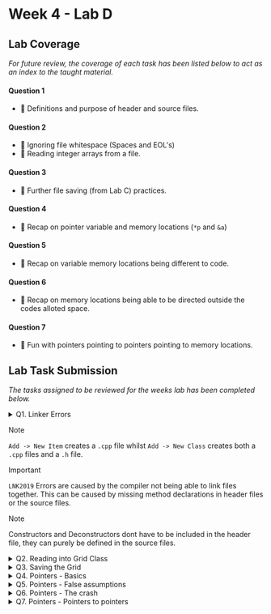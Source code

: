 # Week 4 - Lab D

## Lab Coverage
*For future review, the coverage of each task has been listed below to act as an index to the taught material.*

#### Question 1
- 🤔 Definitions and purpose of header and source files. 
#### Question 2
- 🤔 Ignoring file whitespace (Spaces and EOL's)
- 🤔 Reading integer arrays from a file.
#### Question 3
- 🤔 Further file saving (from Lab C) practices.
#### Question 4
- 🤔 Recap on pointer variable and memory locations (`*p` and `&a`)
#### Question 5
- 🤔 Recap on variable memory locations being different to code.
#### Question 6
- 🤔 Recap on memory locations being able to be directed outside the codes alloted space.
#### Question 7
- 🤔 Fun with pointers pointing to pointers pointing to memory locations.

## Lab Task Submission
*The tasks assigned to be reviewed for the weeks lab has been completed below.*

<details> <!-- Question 1 -->
  <summary> Q1. Linker Errors </summary>

## Question:
Describe what is required in the `.h` and `.cpp` files of a class so that you can define a constructor or method
## Answer:
- The header files `.h` act as blueprints for the code, containing class declarations, constants and method signatures. This allows the compiler to know the details of classes, constants and methods which are being referenced - without seeing the code behind it - allowing the compiler to know if references are being done properly.

- The source files `.cpp` contain the actual code of the classes and methods declared in the header files. They use header files to reference other source file methods and classes but they contain the code that will actually be executed.

<details>
  <summary> Example </summary>

### Main File
```c++
#include <iostream>
#include "Grid.h"
using namespace std;

int main(int argn, char* argv[])
{
	Grid grid;
	grid.LoadGrid("Grid1.txt");
	grid.SaveGrid("OutGrid.txt");

	system("pause");
}
```
### Source File
```c++
#include "Grid.h"
Grid::Grid()
{
}

Grid::~Grid()
{
}

void Grid::LoadGrid(const char filename[])
{
}

void Grid::SaveGrid(const char filename[])
{
}
```
### Header File
```c++
#pragma once

class Grid
{
public:
	Grid();
	~Grid();

	void LoadGrid(const char filename[]);
	void SaveGrid(const char filename[]);

private:
	int m_grid[9][9];
};
```

</details>

## Reflection:
- Whats the difference between `.h` files and `.hpp` files?
</details>

> [!NOTE]
> `Add -> New Item` creates a `.cpp` file whilst `Add -> New Class` creates both a `.cpp` files and a `.h` file.

> [!IMPORTANT]
> `LNK2019` Errors are caused by the compiler not being able to link files together. This can be caused by missing method declarations in header files or the source files.

> [!NOTE]
> Constructors and Deconstructors dont have to be included in the header file, they can purely be defined in the source files.

<details> <!-- Question 2 -->
  <summary> Q2. Reading into Grid Class </summary>

## Question:
Implement the `Grid::LoadGrid(const char filename[])` method in `Grid.cpp`. This method should follow the following pseudo code.

```
Create an input file stream from filename
for each y value from 0 to 8 inclusive
{
   for each x value from 0 to 8 inclusive
   {
      store next value from the input file stream into grid at x,y
   }
}
Close input file stream
```

## Solution:
```c++
const int SIZE = 9;
const bool DEBUG = false;
int grid[SIZE][SIZE];

void Grid::LoadGrid(const char filename[])
{
    ifstream fin(filename, ios::in);
    if (!fin) {
        cerr << "Error: Unable to open the input file.\n";
        return;
    }
    for (int i = 0; i < SIZE; i++) {
        for (int j = 0; j < SIZE; j++) {
            fin >> ws; // Skip whitespace characters, including spaces
            if (!(fin >> grid[i][j])) {
                cerr << "Error: Failed to read integer from file.\n";
                return;
            }
        }
    }
    fin.close();
    if (!DEBUG) return; // Debug output the grid
    for (int i = 0; i < SIZE; i++)
    {
        for (int j = 0; j < SIZE; j++)
        {
            cout << grid[i][j];
        }
        cout << endl;
    }
}
```
- Using the previous lab as reference, I implemented the file reading system. `ios::in` was selected as we would be handing text file inputs.
- I added a presence check to ensure that the file was there to be loaded and didnt cause a program crash.
- I iterated through the expected size of the 2d array, skipping the whitespace characters and inserting the value into the grid. If the grid was saved incorrectly then an error would be output.

## Test data:
**Input Name:** `Grid1.txt`

**Contents:**
```
1 2 3 4 5 6 7 8 9
2 3 4 5 6 7 8 9 1
3 4 5 6 7 8 9 1 2
4 5 6 7 8 9 1 2 3
5 6 7 8 9 1 2 3 4
6 7 8 9 1 2 3 4 5
7 8 9 1 2 3 4 5 6
8 9 1 2 3 4 5 6 7
9 1 2 3 4 5 6 7 8
```

## Output:
![README-debug1](https://github.com/TheOtherRealMesteven/Lab-Book/assets/115008465/2e4c0015-6443-4e1b-b91e-d073c184cb56)

</details>
<details> <!-- Question 3 -->
  <summary> Q3. Saving the Grid </summary>

## Question:
Implement the SaveGrid(const char filename[]) method. This method will save the values of m_grid in a similar format to that of the Grid1.txt file. Please use another name for the output file so that your Grid1.txt file is not overwritten.
## Solution:
```c++
void Grid::SaveGrid(const char filename[])
{
    ofstream fout(filename, ios::out);
    if (!fout)
    {
        cerr << "Error: Unable to open the output file.\n";
        return;
    }
    for (int i = 0; i < SIZE; i++) {
        for (int j = 0; j < SIZE; j++) {
            fout << grid[i][j] << " ";
        }
        fout << endl;
    }
    fout.close();
    cout << "Grid saved to: " << filename << endl;
}
```
- Using the previous lab as reference, I implemented the file saving system. `ios::out` was selected as we would be handing text file inputs.
- I added a presence check to ensure that the file was there to be loaded and didnt cause a program crash.
- I iterated through the expected size of the 2d array, storing the values followed by a space into the file and creating a new line for when the current grid row was finished.
- **There is a slight discrepancy with the saved file where the new file has a trailing white space on the lines, however the load program handles this.**

## Test data:
**Input Name:** `Grid1.txt`

**Contents:**
```
1 2 3 4 5 6 7 8 9
2 3 4 5 6 7 8 9 1
3 4 5 6 7 8 9 1 2
4 5 6 7 8 9 1 2 3
5 6 7 8 9 1 2 3 4
6 7 8 9 1 2 3 4 5
7 8 9 1 2 3 4 5 6
8 9 1 2 3 4 5 6 7
9 1 2 3 4 5 6 7 8
```
## Sample output:
**Input Name:** `GridOut.txt`

**Contents:**
```
1 2 3 4 5 6 7 8 9 
2 3 4 5 6 7 8 9 1 
3 4 5 6 7 8 9 1 2 
4 5 6 7 8 9 1 2 3 
5 6 7 8 9 1 2 3 4 
6 7 8 9 1 2 3 4 5 
7 8 9 1 2 3 4 5 6 
8 9 1 2 3 4 5 6 7 
9 1 2 3 4 5 6 7 8 
```
**There is a slight discrepancy with the saved file where the new file has a trailing white space on the lines, however the load program handles this.**

</details>
<details> <!-- Question 4 -->
  <summary> Q4. Pointers - Basics </summary>

## Question:
Located the following code in source.cpp file:
```c++
void functionA() {
   int a = 10;
   int b = 20;
   int *p = &a;

   cout << "a= " << a << endl;
   cout << "b= " << b << endl;

   // Add your code here

   cout << "a= " << a << endl;
   cout << "b= " << b << endl;
}
```
Add a line of code, at the position indicated by the comment, to assign the value of `100` to `a`, by using only the pointer `p`.
## Solution:
```c++
void functionA() {
	int a = 10;
	int b = 20;
	int *p = &a;

	cout << "a= " << a << endl;
	cout << "b= " << b << endl;

	// Add your code here
	*p = 100;

	cout << "a= " << a << endl;
	cout << "b= " << b << endl;
}
```
## Output:
![image](https://github.com/TheOtherRealMesteven/Lab-Book/assets/115008465/3eab6a18-da40-4169-b0a1-4e1e8d08be3c)

## Question:
Now set a breakpoint at the line
```c++
int a = 10;
```
Run the code to the breakpoint, then single-step through the code whilst looking at the variables in the Local window.

Notice how `a` and `b` are initialized with values `10` and `20`, and that pointer `p` is assigned a hexadecimal value. This value is the memory location of `a`.

Open a Memory window. Copy the value of `p` into the address field of the Memory window and confirm that you are looking at variable `a` in memory.

## Solution
![image](https://github.com/TheOtherRealMesteven/Lab-Book/assets/115008465/fd22f2a9-13b6-4fce-a4e2-8a37a50704ac)

->

![image](https://github.com/TheOtherRealMesteven/Lab-Book/assets/115008465/73e0481c-5665-4bec-9072-7c35e267d3d8)


From reviewing the changing of the values, it can be confirmed that `p` is being assigned the address field of the variable `a`. This is because `&a` is the memory location of the variable `a` and the value is being passed onto the pointer variable `p` (`*p`).

## Reflection:

</details>
<details> <!-- Question 5 -->
  <summary> Q5. Pointers - False assumptions </summary>

## Question:
Comment out the call to functionA and uncomment the call to functionB.
```c++
void functionB() {
   int a = 10;
   int b = 20;
   int c = 30;
   int *p = &b;

   cout << "a= " << a << endl;
   cout << "b= " << b << endl;
   cout << "c= " << c << endl;

   *p = 100;

   cout << "a= " << a << endl;
   cout << "b= " << b << endl;
   cout << "c= " << c << endl;
} 
```
Compile and run the program.

![image](https://github.com/TheOtherRealMesteven/Lab-Book/assets/115008465/c82922f0-2e86-4eab-8dda-26ffd5a74043)

Now we’ll attempt to do a quick "hack" and advance the pointer 4 bytes in memory from the location of variable `b` to the location of variable `c`

After line
```c++
*p = 100;
```
Add
```c++
p++;
*p = 200;
```
Compile and run the program.

![image](https://github.com/TheOtherRealMesteven/Lab-Book/assets/115008465/fc88dc28-938e-4627-9d8f-d77fa0586432)

![image](https://github.com/TheOtherRealMesteven/Lab-Book/assets/115008465/2f2fad51-9a43-4f44-ad09-864ce6c4e9c0)

Is this what you expected?

- *This is not what the quick hack should have performed if it performed correctly, however it is what was expected as we dont know the precise location of variable c in memory so the change is not necessarily going to point to variable c.*

The pointer does get advanced by 4 bytes, but the memory location is invalid. Just because we list variables a, b, and c sequentially in our programme, does not guarantee that the compiler places them contiguously in memory.

If you want to do this sort of pointer arithmetic then you need to guarantee the memory layout. Arrays are a way to achieve this. We’ll look at these later in the module.

For now, just be careful using pointer arithmetic. This time we were lucky and the C++ run time checking detected the error for us. You cannot rely on the run time finding more complex errors.

</details>
<details> <!-- Question 6 -->
  <summary> Q6. Pointers - The crash </summary>

## Question:
Comment out the call to `functionB` and uncomment the call to `functionC`.

Compile and run the program.

The program crashes, why?

![image](https://github.com/TheOtherRealMesteven/Lab-Book/assets/115008465/7957b956-c2f0-4924-9db8-2833d093e5c8)

*The code `*p = 999` assigns the memory location `999` to pointer variable p. And that is outside the scope of the codes permitted space and so causes an error to appear. If the code were ran without these limitations, there could be some serious damage caused by changing values used by other programs.*

Set a breakpoint at line
```c++
unsigned int a = 0x00ff00ff;
```
Single-step through the code and determine the reason for the crash.

The Windows operating system attempts to prevent applications from damaging other applications. This error message is from Windows telling you that your code has attempted to access a memory location outside of its permitted memory footprint.
</details>
<details> <!-- Question 7 -->
  <summary> Q7. Pointers - Pointers to pointers </summary>

## Question:
Comment out the call to functionC and uncomment the call to functionD.

![README-pointer2pointer](https://github.com/TheOtherRealMesteven/Lab-Book/assets/115008465/150a9aef-c04a-42e3-82bb-a8beb5fcffb0)

Add code, at the position identified by the comment, to implement the above pointer chain.

You will need to declare two new pointers `p` and `q`.

Then add the code to change the value of `x` by using only pointer `p`.

Compile and run the program. Checking your solution with the debugger and disassembler.
## Solution:
```c++
void functionD() {
	double x = 3.14;
	double *q = &x;
	double *p = q;

	cout << "x= " << x << endl;

	*p = 5;

	cout << "x= " << x << endl;
}
```
## Output:
![image](https://github.com/TheOtherRealMesteven/Lab-Book/assets/115008465/add591ce-7173-4ee1-81c8-043f52a6f798)

</details>
